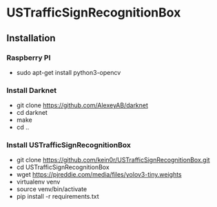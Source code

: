 # USTrafficSignRecognitionBox


## Installation
### Raspberry PI
* sudo apt-get install python3-opencv
### Install Darknet
* git clone https://github.com/AlexeyAB/darknet
* cd darknet
* make
* cd ..
### Install USTrafficSignRecognitionBox
* git clone https://github.com/kein0r/USTrafficSignRecognitionBox.git 
* cd USTrafficSignRecognitionBox
* wget https://pjreddie.com/media/files/yolov3-tiny.weights
* virtualenv venv
* source venv/bin/activate
* pip install -r requirements.txt
